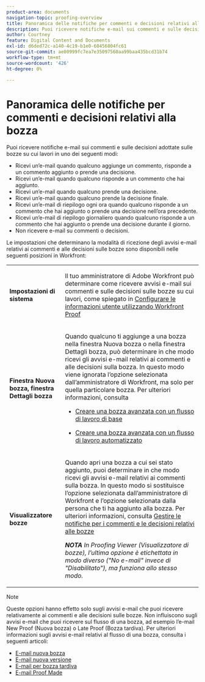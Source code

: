 ```yaml
---
product-area: documents
navigation-topic: proofing-overview
title: Panoramica delle notifiche per commenti e decisioni relativi alla bozza
description: Puoi ricevere notifiche e-mail sui commenti e sulle decisioni adottate sulle bozze su cui lavori.
author: Courtney
feature: Digital Content and Documents
exl-id: d6ded72c-a140-4c19-b1e0-60456804fc61
source-git-commit: ae80999fc7ea7e35097560aa99baa435bcd31b74
workflow-type: tm+mt
source-wordcount: '426'
ht-degree: 0%

---
```


# Panoramica delle notifiche per commenti e decisioni relativi alla bozza

Puoi ricevere notifiche e-mail sui commenti e sulle decisioni adottate sulle bozze su cui lavori in uno dei seguenti modi:

* Ricevi un’e-mail quando qualcuno aggiunge un commento, risponde a un commento aggiunto o prende una decisione.
* Ricevi un’e-mail quando qualcuno risponde a un commento che hai aggiunto.
* Ricevi un’e-mail quando qualcuno prende una decisione.
* Ricevi un’e-mail quando qualcuno prende la decisione finale.
* Ricevi un’e-mail di riepilogo ogni ora quando qualcuno risponde a un commento che hai aggiunto o prende una decisione nell’ora precedente.
* Ricevi un’e-mail di riepilogo giornaliero quando qualcuno risponde a un commento che hai aggiunto o prende una decisione durante il giorno.
* Non ricevere e-mail su commenti o decisioni.

Le impostazioni che determinano la modalità di ricezione degli avvisi e-mail relativi ai commenti e alle decisioni sulle bozze sono disponibili nelle seguenti posizioni in Workfront:

<table cellpadding="10" cellspacing="0"> 
 <tbody> 
  <tr> 
   <td role="rowheader"> <p><span class="wysiwyg-font-size-medium"><strong>Impostazioni di sistema</strong></span> </p> </td> 
   <td> <p><span class="wysiwyg-font-size-medium">Il tuo amministratore di Adobe Workfront può determinare come ricevere avvisi e-mail sui commenti e sulle decisioni sulle bozze su cui lavori, come spiegato in <a href="../../../workfront-proof/wp-mnguserscontacts/users/configure-user-info.md" class="MCXref xref">Configurare le informazioni utente utilizzando Workfront Proof</a></span> </p> </td> 
  </tr> 
  <tr> 
   <td role="rowheader"> <p><span class="wysiwyg-font-size-medium"><strong>Finestra Nuova bozza, finestra Dettagli bozza</strong></span> </p> </td> 
   <td> <p><span class="wysiwyg-font-size-medium">Quando qualcuno ti aggiunge a una bozza nella finestra Nuova bozza o nella finestra Dettagli bozza, può determinare in che modo ricevi gli avvisi e-mail relativi ai commenti e alle decisioni sulla bozza. In questo modo viene ignorata l’opzione selezionata dall’amministratore di Workfront, ma solo per quella particolare bozza. Per ulteriori informazioni, consulta</span> </p> 
    <ul> 
     <li> <p><a href="../../../review-and-approve-work/proofing/creating-proofs-within-workfront/configure-basic-proof-workflow.md" class="MCXref xref">Creare una bozza avanzata con un flusso di lavoro di base</a> </p> </li> 
     <li> <p><a href="../../../review-and-approve-work/proofing/creating-proofs-within-workfront/create-automated-proof-workflow.md" class="MCXref xref">Creare una bozza avanzata con un flusso di lavoro automatizzato</a> </p> </li> 
    </ul> </td> 
  </tr> 
  <tr> 
   <td role="rowheader"> <p><span class="wysiwyg-font-size-medium"><strong>Visualizzatore bozze</strong></span> </p> </td> 
   <td> <p><span class="wysiwyg-font-size-medium">Quando apri una bozza a cui sei stato aggiunto, puoi determinare in che modo ricevi gli avvisi e-mail relativi ai commenti sulla bozza. In questo modo si sostituisce l’opzione selezionata dall’amministratore di Workfront e l’opzione selezionata dalla persona che ti ha aggiunto alla bozza. Per ulteriori informazioni, consulta <a href="../../../review-and-approve-work/proofing/reviewing-proofs-within-workfront/manage-notifications-for-proof-comments.md" class="MCXref xref">Gestire le notifiche per i commenti e le decisioni relativi alle bozze</a></span> </p> <p><span class="wysiwyg-font-size-medium"><em><strong>NOTA</strong> In Proofing Viewer (Visualizzatore di bozze), l’ultima opzione è etichettata in modo diverso ("No e-mail" invece di "Disabilitato"), ma funziona allo stesso modo.</em></span> </p> </td> 
  </tr> 
 </tbody> 
</table>

>[!NOTE]
>
>Queste opzioni hanno effetto solo sugli avvisi e-mail che puoi ricevere relativamente ai commenti e alle decisioni sulle bozze. Non influiscono sugli avvisi e-mail che puoi ricevere sul flusso di una bozza, ad esempio l’e-mail New Proof (Nuova bozza) o Late Proof (Bozza tardiva). Per ulteriori informazioni sugli avvisi e-mail relativi al flusso di una bozza, consulta i seguenti articoli:
>
>* [E-mail nuova bozza](../../../workfront-proof/wp-emailsntfctns/proof-notifications-and-reminders/new-proof-email.md)
>* [E-mail nuova versione](../../../workfront-proof/wp-emailsntfctns/proof-notifications-and-reminders/new-version-email.md)
>* [E-mail per bozza tardiva](../../../workfront-proof/wp-emailsntfctns/proof-notifications-and-reminders/late-proof-email.md)
>* [E-mail Proof Made](../../../workfront-proof/wp-emailsntfctns/proof-notifications-and-reminders/proof-made-email.md)
